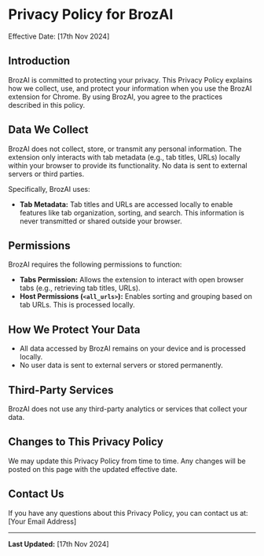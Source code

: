 # Privacy Policy for BrozAI

Effective Date: [17th Nov 2024]

## Introduction

BrozAI is committed to protecting your privacy. This Privacy Policy explains how we collect, use, and protect your information when you use the BrozAI extension for Chrome. By using BrozAI, you agree to the practices described in this policy.

## Data We Collect

BrozAI does not collect, store, or transmit any personal information. The extension only interacts with tab metadata (e.g., tab titles, URLs) locally within your browser to provide its functionality. No data is sent to external servers or third parties.

Specifically, BrozAI uses:

- **Tab Metadata:** Tab titles and URLs are accessed locally to enable features like tab organization, sorting, and search. This information is never transmitted or shared outside your browser.

## Permissions

BrozAI requires the following permissions to function:

- **Tabs Permission:** Allows the extension to interact with open browser tabs (e.g., retrieving tab titles, URLs).
- **Host Permissions (`<all_urls>`):** Enables sorting and grouping based on tab URLs. This is processed locally.

## How We Protect Your Data

- All data accessed by BrozAI remains on your device and is processed locally.
- No user data is sent to external servers or stored permanently.

## Third-Party Services

BrozAI does not use any third-party analytics or services that collect your data.

## Changes to This Privacy Policy

We may update this Privacy Policy from time to time. Any changes will be posted on this page with the updated effective date.

## Contact Us

If you have any questions about this Privacy Policy, you can contact us at:
[Your Email Address]

---

**Last Updated:** [17th Nov 2024]
